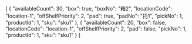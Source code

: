 [
  {
    "availableCount": 30,
    "box": true,
    "boxNo": "箱2",
    "locationCode": "location-1",
    "offShelfPriority": 2,
    "pad": true,
    "padNo": "托1",
    "pickNo": 1,
    "productId": 1,
    "sku": "sku1"
  },
  {
    "availableCount": 20,
    "box": false,
    "locationCode": "location-1",
    "offShelfPriority": 2,
    "pad": false,
    "pickNo": 1,
    "productId": 1,
    "sku": "sku1"
  }
]